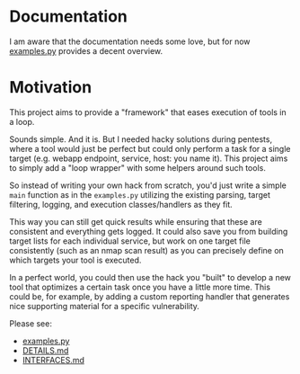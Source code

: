 # Documentation
I am aware that the documentation needs some love, but for now [examples.py](./examples.py) provides a decent overview. 

# Motivation
This project aims to provide a "framework" that eases execution of tools in a loop. 

Sounds simple. And it is. But I needed hacky solutions during pentests, where a tool would just be perfect but could only perform a task for a single target (e.g. webapp endpoint, service, host: you name it). This project aims to simply add a "loop wrapper" with some helpers around such tools. 

So instead of writing your own hack from scratch, you'd just write a simple `main` function as in the `examples.py` utilizing the existing parsing, target filtering, logging, and execution classes/handlers as they fit. 

This way you can still get quick results while ensuring that these are consistent and everything gets logged. It could also save you from building target lists for each individual service, but work on one target file consistently (such as an nmap scan result) as you can precisely define on which targets your tool is executed.

In a perfect world, you could then use the hack you "built" to develop a new tool that optimizes a certain task once you have a little more time. This could be, for example, by adding a custom reporting handler that generates nice supporting material for a specific vulnerability. 

Please see:
* [examples.py](./examples.py)
* [DETAILS.md](./docs/DETAILS.md)
* [INTERFACES.md](./docs/INTERFACES.md)

